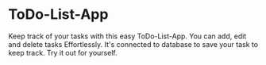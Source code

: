 # ToDo-List-App
 Keep track of your tasks with this easy ToDo-List-App. You can add, edit and delete tasks Effortlessly. It's connected to database to save your task to keep track. Try it out for yourself.
